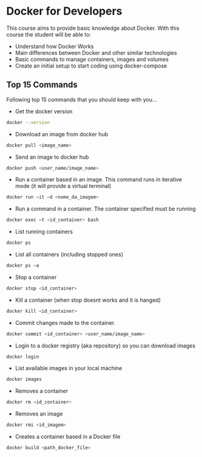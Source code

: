 # Docker for Developers

This course aims to provide basic knowledge about Docker. With this course the student will be able to:

* Understand how Docker Works
* Main differences between Docker and other similar technologies
* Basic commands to manage containers, images and volumes
* Create an initial setup to start coding using docker-compose

## Top 15 Commands

Following top 15 commands that you should keep with you...

- Get the docker version
```bash
docker --version
```

- Download an image from docker hub
```bash
docker pull <image_name>
```

- Send an image to docker hub
```bash
docker push <user_name/image_name>
```

- Run a container based in an image. This command runs in iterative mode (it will provide a virtual terminal)
```bash
docker run –it –d <nome_da_imagem>
```

- Run a command in a container. The container specified must be running
```bash
docker exec –t <id_container> bash
```

- List running containers
```bash
docker ps
```

- List all containers (including stopped ones)
```bash
docker ps –a
```

- Stop a container
```bash
docker stop <id_container>
```

- Kill a container (when stop doesnt works and it is hanged)
```bash
docker kill <id_container>
```

- Commit changes made to the container. 
```bash
docker commit <id_container> <user_name/image_name>
```

- Login to a docker registry (aka repository) so you can download images
```bash
docker login
```

- List available images in your local machine
```bash
docker images
```

- Removes a container
```bash
docker rm <id_container>
```

- Removes an image
```bash
docker rmi <id_imagem>
```

- Creates a container based in a Docker file
```bash
docker build <path_docker_file>
```
